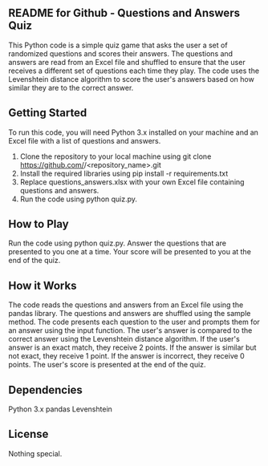 ## README for Github - Questions and Answers Quiz
This Python code is a simple quiz game that asks the user a set of randomized questions and scores their answers. The questions and answers are read from an Excel file and shuffled to ensure that the user receives a different set of questions each time they play. The code uses the Levenshtein distance algorithm to score the user's answers based on how similar they are to the correct answer.

## Getting Started
To run this code, you will need Python 3.x installed on your machine and an Excel file with a list of questions and answers.

1. Clone the repository to your local machine using git clone https://github.com/<username>/<repository_name>.git
2. Install the required libraries using pip install -r requirements.txt
3. Replace questions_answers.xlsx with your own Excel file containing questions and answers.
4. Run the code using python quiz.py.

## How to Play
Run the code using python quiz.py.
Answer the questions that are presented to you one at a time.
Your score will be presented to you at the end of the quiz.

## How it Works
The code reads the questions and answers from an Excel file using the pandas library.
The questions and answers are shuffled using the sample method.
The code presents each question to the user and prompts them for an answer using the input function.
The user's answer is compared to the correct answer using the Levenshtein distance algorithm.
If the user's answer is an exact match, they receive 2 points. If the answer is similar but not exact, they receive 1 point. If the answer is incorrect, they receive 0 points.
The user's score is presented at the end of the quiz.

## Dependencies
Python 3.x
pandas
Levenshtein

## License
Nothing special.
